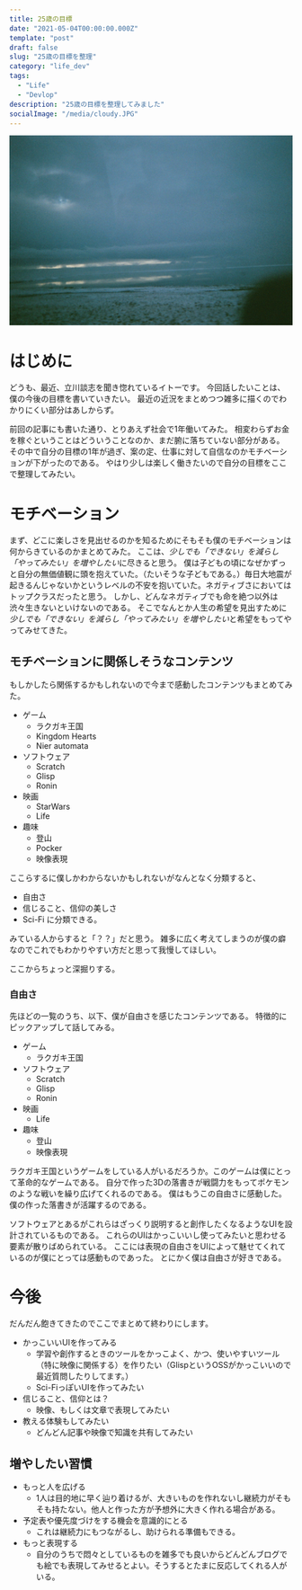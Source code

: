 ```yaml
---
title: 25歳の目標
date: "2021-05-04T00:00:00.000Z"
template: "post"
draft: false
slug: "25歳の目標を整理"
category: "life_dev"
tags:
  - "Life"
  - "Devlop"
description: "25歳の目標を整理してみました"
socialImage: "/media/cloudy.JPG"
---
```


![Icleland Cloudy](/media/cloudy.JPG)

# はじめに

どうも、最近、立川談志を聞き惚れているイトーです。
今回話したいことは、僕の今後の目標を書いていきたい。
最近の近況をまとめつつ雑多に描くのでわかりにくい部分はあしからず。

前回の記事にも書いた通り、とりあえず社会で1年働いてみた。
相変わらずお金を稼ぐということはどういうことなのか、まだ腑に落ちていない部分がある。
その中で自分の目標の1年が過ぎ、案の定、仕事に対して自信なのかモチベーションが下がったのである。
やはり少しは楽しく働きたいので自分の目標をここで整理してみたい。

# モチベーション

まず、どこに楽しさを見出せるのかを知るためにそもそも僕のモチベーションは何からきているのかまとめてみた。
ここは、*少しでも「できない」を減らし「やってみたい」を増やしたい*に尽きると思う。
僕は子どもの頃になぜかずっと自分の無価値観に頭を抱えていた。（たいそうな子どもである。）毎日大地震が起きるんじゃないかというレベルの不安を抱いていた。ネガティブさにおいてはトップクラスだったと思う。
しかし、どんなネガティブでも命を絶つ以外は渋々生きないといけないのである。
そこでなんとか人生の希望を見出すために*少しでも「できない」を減らし「やってみたい」を増やしたい*と希望をもってやってみせてきた。

## モチベーションに関係しそうなコンテンツ

もしかしたら関係するかもしれないので今まで感動したコンテンツもまとめてみた。

- ゲーム
  - ラクガキ王国
  - Kingdom Hearts
  - Nier automata
- ソフトウェア
  - Scratch
  - Glisp
  - Ronin
- 映画
  - StarWars
  - Life
- 趣味
  - 登山
  - Pocker
  - 映像表現

ここらするに僕しかわからないかもしれないがなんとなく分類すると、

- 自由さ
- 信じること、信仰の美しさ
- Sci-Fi
に分類できる。

みている人からすると「？？」だと思う。
雑多に広く考えてしまうのが僕の癖なのでこれでもわかりやすい方だと思って我慢してほしい。

ここからちょっと深掘りする。

### 自由さ

先ほどの一覧のうち、以下、僕が自由さを感じたコンテンツである。
特徴的にピックアップして話してみる。

- ゲーム
  - ラクガキ王国
- ソフトウェア
  - Scratch
  - Glisp
  - Ronin
- 映画
  - Life
- 趣味
  - 登山
  - 映像表現

ラクガキ王国というゲームをしている人がいるだろうか。このゲームは僕にとって革命的なゲームである。
自分で作った3Dの落書きが戦闘力をもってポケモンのような戦いを繰り広げてくれるのである。
僕はもうこの自由さに感動した。僕の作った落書きが活躍するのである。

ソフトウェアとあるがこれらはざっくり説明すると創作したくなるようなUIを設計されているものである。
これらのUIはかっこいいし使ってみたいと思わせる要素が散りばめられている。
ここには表現の自由さをUIによって魅せてくれているのが僕にとっては感動ものであった。
とにかく僕は自由さが好きである。

# 今後
だんだん飽きてきたのでここでまとめて終わりにします。

- かっこいいUIを作ってみる
  - 学習や創作するときのツールをかっこよく、かつ、使いやすいツール（特に映像に関係する）を作りたい（GlispというOSSがかっこいいので最近質問したりしてます。）
  - Sci-FiっぽいUIを作ってみたい
- 信じること、信仰とは？
  - 映像、もしくは文章で表現してみたい
- 教える体験もしてみたい
  - どんどん記事や映像で知識を共有してみたい

## 増やしたい習慣

- もっと人を広げる
  - 1人は目的地に早く辿り着けるが、大きいものを作れないし継続力がそもそも持たない。他人と作った方が予想外に大きく作れる場合がある。
- 予定表や優先度づけをする機会を意識的にとる
  - これは継続力にもつながるし、助けられる準備もできる。
- もっと表現する
  - 自分のうちで悶々としているものを雑多でも良いからどんどんブログでも絵でも表現してみせるとよい。そうするとたまに反応してくれる人がいる。
